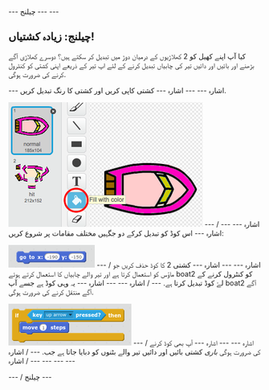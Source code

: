 \--- چیلنج \--- \---

## چیلنج: زیادہ کشتیاں!

کیا آپ اپنے کھیل کو 2 کھلاڑیوں کے درمیان دوڑ میں تبدیل کر سکتے ہیں؟ دوسرے کھلاڑی آگے بڑھنے اور بائیں اور دائیں تیر کی چابیاں تبدیل کرنے کے لئے اپ تیر کے ذریعے اپنی کشتی کو کنٹرول کرنے کی ضرورت ہوگی.

\--- اشارہ \--- \--- اشارہ \--- کشتی کاپی کریں اور کشتی کا رنگ تبدیل کریں.

![اسکرین شاٹ](images/boat-p2.png) \--- / اشارہ \--- \--- اشارہ \--- اس کوڈ کو تبدیل کرکے دو جگہیں مختلف مقامات پر شروع کریں:

![اسکرین شاٹ](images/boat-p2start-blocks.png) \--- / اشارہ \--- \--- اشارہ \--- کشتی 2 کا کوڈ حذف کریں جو ماؤس کو استعمال کرتا ہے اور تیر والے چابیاں کا استعمال کرتے ہوئے boat2 کو کنٹرول کرنے کے لۓ کوڈ تبدیل کرتا ہے. \--- / اشارہ \--- \--- اشارہ \--- یہ وہی کوڈ ہے جسے آپ boat2 آگے آگے منتقل کرنے کی ضرورت ہوگی.

![اسکرین شاٹ](images/boat-p2forward-blocks.png) \--- / اشارہ \--- \--- اشارہ \--- آپ بھی کوڈ کرنے کی ضرورت ہوگی *باری* کشتی بائیں اور دائیں تیر والے بٹنوں کو دبایا جاتا ہے جب. \--- / اشارہ \--- \--- / اشارہ \--- \---

\--- / چیلنج \---